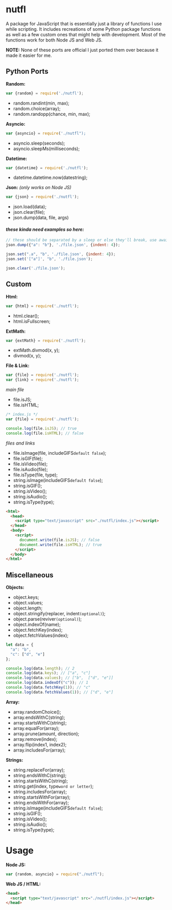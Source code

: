 # nutfl
A package for JavaScript that is essentially just a library of functions I use while scripting. It includes recreations of some Python package functions as well as a few custom ones that might help with development. Most of the functions work for both Node JS and Web JS.


**NOTE:** None of these ports are official I just ported them over because it made it easier for me.

## Python Ports
**Random:**
```js
var {random} = require('./nutfl');
```
- random.randint(min, max);
- random.choice(array);
- random.randopp(chance, min, max);

**Asyncio:**
```js
var {asyncio} = require('./nutfl");
```
- asyncio.sleep(seconds);
- asyncio.sleepMs(milliseconds);

**Datetime:**
```js
var {datetime} = require('./nutfl');
```
- datetime.datetime.now(datestring);

**Json:**
*(only works on Node JS)*
```js
var {json} = require('./nutfl');
```
- json.load(data);
- json.clear(file);
- json.dump(data, file, args)
#### *these kinda need examples so here:* 
```js
// these should be separated by a sleep or else they'll break, use await asyncio.sleepMs(5); that should work
json.dump({"a": "b"}, './file.json', {indent: 4});

json.set(".a", "b", './file.json', {indent: 4});
json.set('["a"]', "b", './file.json');

json.clear('./file.json');
```

## Custom
**Html:**
```js
var {html} = require('./nutfl');
```
- html.clear();
- html.isFullscreen;

**ExtMath:**
```js
var {extMath} = require('./nutfl');
```
- extMath.divmod(x, y);
- divmod(x, y);

**File & Link:**
```js
var {file} = require('./nutfl');
var {link} = require('./nutfl');
```
*main file*
- file.isJS;
- file.isHTML;
```js
/* index.js */
var {file} = require('./nutfl');

console.log(file.isJS); // true
console.log(file.isHTML); // false
```
*files and links*
- file.isImage(file, includeGIFS`default false`);
- file.isGIF(file);
- file.isVideo(file);
- file.isAudio(file);
- file.isType(file, type);
- string.isImage(includeGIFS`default false`);
- string.isGIF();
- string.isVideo();
- string.isAudio();
- string.isType(type);
```html
<html>
  <head>
    <script type="text/javascript" src="./nutfl/index.js"></script>
  </head>
  <body>
    <script>
      document.write(file.isJS); // false
      document.write(file.isHTML); // true
    </script>
  </body>
</html>
```

## Miscellaneous
**Objects:**
- object.keys;
- object.values;
- object.length;
- object.stringify(replacer, indent`(optional)`);
- object.parse(reviver`(optional)`);
- object.indexOf(name);
- object.fetchKey(index);
- object.fetchValues(index);
```js
let data = {
  "a": "b",
  "c": ["d", "e"]
};

console.log(data.length); // 2
console.log(data.keys); // ["a", "c"]
console.log(data.values); // ["b",  ["d", "e"]]
console.log(data.indexOf("c")); // 1
console.log(data.fetchKey(1)); // "c"
console.log(data.fetchValues(1)); // ["d", "e"]
```

**Array:**
- array.randomChoice();
- array.endsWithC(string);
- array.startsWithC(string);
- array.equalFor(array);
- array.prune(amount, direction);
- array.remove(index);
- array.flip(index1, index2);
- array.includesFor(array);

**Strings:**
- string.replaceFor(array);
- string.endsWithC(string);
- string.startsWithC(string);
- string.get(index, type`word or letter`);
- string.includesFor(array);
- string.startsWithFor(array);
- string.endsWithFor(array);
- string.isImage(includeGIFS`default false`);
- string.isGIF();
- string.isVideo();
- string.isAudio();
- string.isType(type);

# Usage
**Node JS:**
```js
var {random, asyncio} = require("./nutfl");
```

**Web JS / HTML:**
```html
<head>
  <script type="text/javascript" src="./nutfl/index.js"></script>
</head>
```
